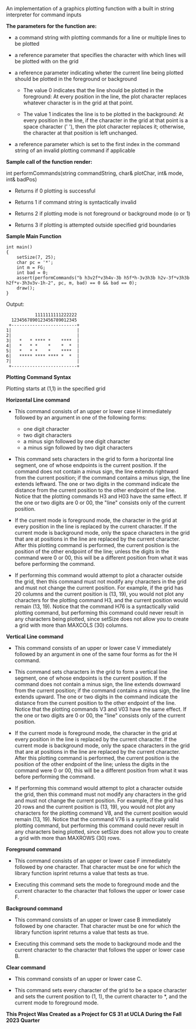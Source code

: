 An implementation of a graphics plotting function with a built in string interpreter for command inputs

**The parameters for the function are:**
 
  - a command string with plotting commands for a line or multiple lines to be plotted

  - a reference parameter that specifies the character with which lines will be plotted with on the grid

  - a reference parameter indicating wheter the current line being plotted should be plotted in the foreground or background
    - The value 0 indicates that the line should be plotted in the foreground: At every position in the line, the plot character replaces whatever character is in the grid at that point.
    
    - The value 1 indicates the line is to be plotted in the background: At every position in the line, if the character in the grid at that point is a space character (' '), then the plot character replaces it; otherwise, the character at that position is left unchanged.

  - a reference parameter which is set to the first index in the command string of an invalid plotting command if applicable

**Sample call of the function render:**

int performCommands(string commandString, char& plotChar, int& mode, int& badPos)

  - Returns if 0 plotting is successful

  - Returns 1 if command string is syntactically invalid

  - Returns 2 if plotting mode is not foreground or background mode (o or 1)

  - Returns 3 if plotting is attempted outside specified grid boundaries

**Sample Main Function**

    int main()
    {
        setSize(7, 25);
        char pc = '*';
        int m = FG;
        int bad = 0;
        assert(performCommands("b h3v2f*v3h4v-3b h5f*h-3v3h3b h2v-3f*v3h3b h2f*v-3h3v3v-1h-2", pc, m, bad) == 0 && bad == 0);
        draw();
    }

Output:

               1111111111222222
      1234567890123456789012345
     +-------------------------+
    1|                         |
    2|                         |
    3|   *   * **** *    ****  |
    4|   *   * *    *    *  *  |
    5|   *   * *    *    ****  |
    6|   ***** **** **** *  *  |
    7|                         |
     +-------------------------+

**Plotting Command Syntax**

Plotting starts at (1,1) in the specified grid

**Horizontal Line command**
- This command consists of an upper or lower case H immediately followed by an argument in one of the following forms:
  - one digit character
  - two digit characters
  - a minus sign followed by one digit character
  - a minus sign followed by two digit characters

- This command sets characters in the grid to form a horizontal line segment, one of whose endpoints is the current position. If the command does not contain a minus sign, the line extends rightward from the current position; if the command contains a minus sign, the line extends leftward. The one or two digits in the command indicate the distance from the current position to the other endpoint of the line. Notice that the plotting commands H3 and H03 have the same effect. If the one or two digits are 0 or 00, the "line" consists only of the current position.

- If the current mode is foreground mode, the character in the grid at every position in the line is replaced by the current character. If the current mode is background mode, only the space characters in the grid that are at positions in the line are replaced by the current character. After this plotting command is performed, the current position is the position of the other endpoint of the line; unless the digits in the command were 0 or 00, this will be a different position from what it was before performing the command.

- If performing this command would attempt to plot a character outside the grid, then this command must not modify any characters in the grid and must not change the current position. For example, if the grid has 20 columns and the current position is (13, 19), you would not plot any characters for the plotting command H3, and the current position would remain (13, 19). Notice that the command H76 is a syntactically valid plotting command, but performing this command could never result in any characters being plotted, since setSize does not allow you to create a grid with more than MAXCOLS (30) columns.

**Vertical Line command**
- This command consists of an upper or lower case V immediately followed by an argument in one of the same four forms as for the H command.

- This command sets characters in the grid to form a vertical line segment, one of whose endpoints is the current position. If the command does not contain a minus sign, the line extends downward from the current position; if the command contains a minus sign, the line extends upward. The one or two digits in the command indicate the distance from the current position to the other endpoint of the line. Notice that the plotting commands V3 and V03 have the same effect. If the one or two digits are 0 or 00, the "line" consists only of the current position.

- If the current mode is foreground mode, the character in the grid at every position in the line is replaced by the current character. If the current mode is background mode, only the space characters in the grid that are at positions in the line are replaced by the current character. After this plotting command is performed, the current position is the position of the other endpoint of the line; unless the digits in the command were 0 or 00, this will be a different position from what it was before performing the command.

- If performing this command would attempt to plot a character outside the grid, then this command must not modify any characters in the grid and must not change the current position. For example, if the grid has 20 rows and the current position is (13, 19), you would not plot any characters for the plotting command V8, and the current position would remain (13, 19). Notice that the command V76 is a syntactically valid plotting command, but performing this command could never result in any characters being plotted, since setSize does not allow you to create a grid with more than MAXROWS (30) rows.

**Foreground command**
- This command consists of an upper or lower case F immediately followed by one character. That character must be one for which the library function isprint returns a value that tests as true.

- Executing this command sets the mode to foreground mode and the current character to the character that follows the upper or lower case F.

**Background command**
- This command consists of an upper or lower case B immediately followed by one character. That character must be one for which the library function isprint returns a value that tests as true.

- Executing this command sets the mode to background mode and the current character to the character that follows the upper or lower case B.

**Clear command**
- This command consists of an upper or lower case C.

- This command sets every character of the grid to be a space character and sets the current position to (1, 1), the current character to *, and the current mode to foreground mode.

**This Project Was Created as a Project for CS 31 at UCLA During the Fall 2023 Quarter**

